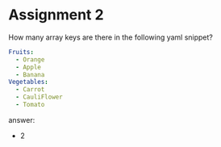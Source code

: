# Assignment 2

How many array keys are there in the following yaml snippet?

```yaml
Fruits:
  - Orange
  - Apple
  - Banana
Vegetables:
  - Carrot
  - CauliFlower
  - Tomato
```

answer:
  - 2